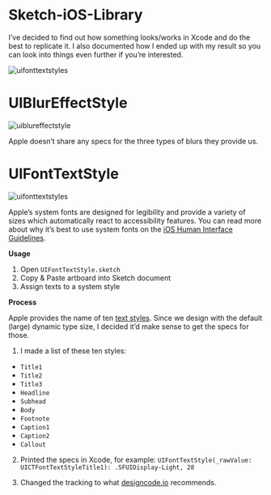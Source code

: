 # Sketch-iOS-Library
I’ve decided to find out how something looks/works in Xcode and do the best to replicate it. I also documented how I ended up with my result so you can look into things even further if you’re interested.

![uifonttextstyles](https://cloud.githubusercontent.com/assets/3231370/20457787/d4c9b686-ae60-11e6-94f1-46530208e1f5.png)

# UIBlurEffectStyle
![uiblureffectstyle](https://cloud.githubusercontent.com/assets/3231370/20457810/449cfa9a-ae61-11e6-8f94-29baf05d5645.png)

Apple doesn’t share any specs for the three types of blurs they provide us.

# UIFontTextStyle
![uifonttextstyles](https://cloud.githubusercontent.com/assets/3231370/20086527/f826d1fc-a53e-11e6-9d92-de932445b1e7.png)

Apple’s system fonts are designed for legibility and provide a variety of sizes which automatically react to accessibility features. You can read more about why it’s best to use system fonts on the [iOS Human Interface Guidelines](https://developer.apple.com/ios/human-interface-guidelines/visual-design/typography/).

**Usage**

1. Open `UIFontTextStyle.sketch`
2. Copy & Paste artboard into Sketch document
3. Assign texts to a system style

**Process**

Apple provides the name of ten [text styles](https://developer.apple.com/reference/uikit/uifonttextstyle). Since we design with the default (large) dynamic type size, I decided it’d make sense to get the specs for those.

1. I made a list of these ten styles:
  - `Title1`
  - `Title2`
  - `Title3`
  - `Headline`
  - `Subhead`
  - `Body`
  - `Footnote`
  - `Caption1`
  - `Caption2`
  - `Callout`

2. Printed the specs in Xcode, for example: `UIFontTextStyle(_rawValue: UICTFontTextStyleTitle1): .SFUIDisplay-Light, 28`

3. Changed the tracking to what [designcode.io](https://designcode.io/cloud/chapter1/iOS-Tracking.jpg) recommends.
